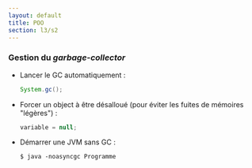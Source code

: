 ```yaml
---
layout: default
title: POO
section: l3/s2
---
```


### Gestion du *garbage-collector*

* Lancer le GC automatiquement :

    ~~~java
    System.gc();
    ~~~

* Forcer un object à être désalloué (pour éviter les fuites de mémoires "légères") :

    ~~~java
    variable = null;
    ~~~

* Démarrer une JVM sans GC :

    ~~~
    $ java -noasyncgc Programme
    ~~~
